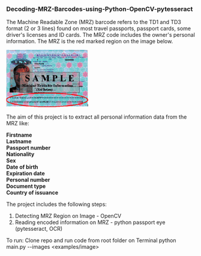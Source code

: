 ### Decoding-MRZ-Barcodes-using-Python-OpenCV-pytesseract

The Machine Readable Zone (MRZ) barcode refers to the TD1 and TD3 format (2 or 3 lines) found on most travel passports, passport cards, some driver's licenses and ID cards. The MRZ code includes the owner's personal information. The MRZ is the red marked region on the image below. 

![alt text](https://github.com/lucynwosu/Decoding-MRZ-Barcodes-using-Python-OpenCV-pytesseract/blob/master/examples/220px-Mrp_image.gif)

The aim of this project is to extract all personal information data from the MRZ like:

**Firstname<br> 
Lastname<br>
Passport number<br>
Nationality<br>
Sex<br>
Date of birth<br>
Expiration date<br>
Personal number<br>
Document type<br>
Country of issuance<br>**

The project includes the following steps:
1. Detecting MRZ Region on Image - OpenCV
2. Reading encoded information on MRZ - python passport eye (pytesseract, OCR)

To run: 
Clone repo and run code from root folder on Terminal
python main.py --images <examples/image>

